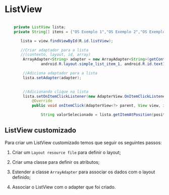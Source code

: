 # ListView

~~~ java 

    private ListView lista;
    private String[] itens = {"OS Exemplo 1","OS Exemplo 2","OS Exemplo 3","OS Exemplo 4","OS Exemplo 5"}

       lista = view.findViewById(R.id.listView);

       //Criar adaptador para a lista
       //(contexto, layout, id, array)
        ArrayAdapter<String> adapter = new ArrayAdapter<String>(getContext(),
                android.R.layout.simple_list_item_1, android.R.id.text1, itens);

        //Adiciona adaptador para a lista
        lista.setAdapter(adapter);

        
        //Adicionando clique na lista
        lista.setOnItemClickListener(new AdapterView.OnItemClickListener() {
            @Override
            public void onItemClick(AdapterView<?> parent, View view, int position, long id) {

                String valorSelecionado = lista.getItemAtPosition(position).toString();

~~~ 

## ListView customizado

Para criar um ListView customizado temos que seguir os seguintes passos:

1. Criar um `Layout resource file` para definir o layout;

2. Criar uma classe para definir os atributos;

3. Estender a classe `ArrayAdapter` para associar os dados com o layout definido;

4. Associar o ListView com o adapter que foi criado.


